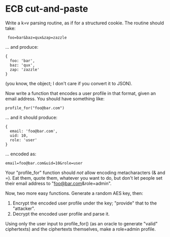 # ECB cut-and-paste

Write a k=v parsing routine, as if for a structured cookie. The routine should take:

```text
 foo=bar&baz=qux&zap=zazzle
```

... and produce:

```json5
{
  foo: 'bar',
  baz: 'qux',
  zap: 'zazzle'
}
```

(you know, the object; I don't care if you convert it to JSON).

Now write a function that encodes a user profile in that format, given an email address. You should have something like:

```text
profile_for("foo@bar.com")
```

... and it should produce:

```json5
{
  email: 'foo@bar.com',
  uid: 10,
  role: 'user'
}
```

... encoded as:

```text
email=foo@bar.com&uid=10&role=user
```

Your "profile_for" function should _not_ allow encoding metacharacters (& and =). Eat them, quote them, whatever you
want to do, but don't let people set their email address to "foo@bar.com&role=admin".

Now, two more easy functions. Generate a random AES key, then:

1. Encrypt the encoded user profile under the key; "provide" that to the "attacker".
2. Decrypt the encoded user profile and parse it.

Using only the user input to profile_for() (as an oracle to generate "valid" ciphertexts) and the ciphertexts
themselves, make a role=admin profile.
